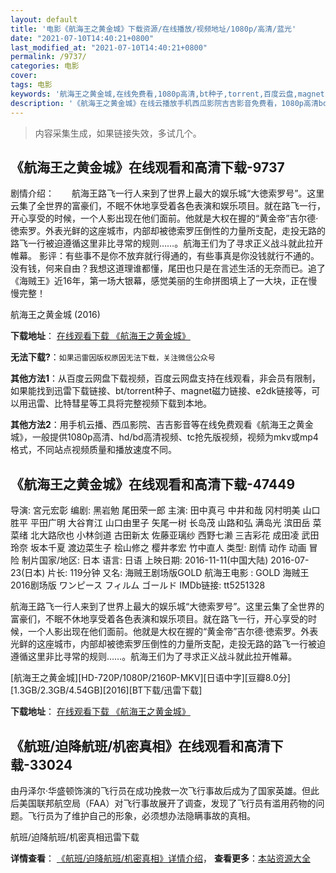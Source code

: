 ```yaml
---
layout: default
title: '电影《航海王之黄金城》下载资源/在线播放/视频地址/1080p/高清/蓝光'
date: "2021-07-10T14:40:21+0800"
last_modified_at: "2021-07-10T14:40:21+0800"
permalink: /9737/
categories: 电影
cover:
tags: 电影
keywords: '航海王之黄金城,在线免费看,1080p高清,bt种子,torrent,百度云盘,magnet,磁力链,迅雷下载资源'
description: '《航海王之黄金城》在线云播放手机西瓜影院吉吉影音免费看，1080p高清bd/hd未删减完整版和tc抢先枪版，mkv/mp4格式，附带bt/torrent种子、magnet/磁力链、百度云盘、网盘资源迅雷下载链接'
---
```


>内容采集生成，如果链接失效，多试几个。


## 《航海王之黄金城》在线观看和高清下载-9737

剧情介绍：　　航海王路飞一行人来到了世界上最大的娱乐城“大徳索罗号”。这里云集了全世界的富豪们，不眠不休地享受着各色表演和娱乐项目。就在路飞一行，开心享受的时候，一个人影出现在他们面前。他就是大权在握的“黄金帝”吉尔德·徳索罗。外表光鲜的这座城市，内部却被徳索罗压倒性的力量所支配，走投无路的路飞一行被迫遵循这里非比寻常的规则……。航海王们为了寻求正义战斗就此拉开帷幕。 影评：有些事不是你不放弃就行得通的，有些事真是你没钱就行不通的。没有钱，何来自由？我想这道理谁都懂，尾田也只是在言述生活的无奈而已。追了《海贼王》近16年，第一场大银幕，感觉美丽的生命拼图填上了一大块，正在慢慢完整！


航海王之黄金城 (2016)

**下载地址**： [在线观看下载 《航海王之黄金城》](https://www.btbtdy.me/btdy/dy9084.html) 


**无法下载?**：`如果迅雷因版权原因无法下载，关注微信公众号 `

**其他方法1**：从百度云网盘下载视频，百度云网盘支持在线观看，非会员有限制，如果能找到迅雷下载链接、bt/torrent种子、magnet磁力链接、e2dk链接等，可以用迅雷、比特彗星等工具将完整视频下载到本地。

**其他方法2**：用手机云播、西瓜影院、吉吉影音等在线免费观看《航海王之黄金城》，一般提供1080p高清、hd/bd高清视频、tc抢先版视频，视频为mkv或mp4格式，不同站点视频质量和播放速度不同。


## 《航海王之黄金城》在线观看和高清下载-47449

导演: 宮元宏彰 编剧: 黑岩勉 尾田荣一郎 主演: 田中真弓 中井和哉 冈村明美 山口胜平 平田广明 大谷育江 山口由里子 矢尾一树 长岛茂 山路和弘 满岛光 滨田岳 菜菜绪 北大路欣也 小林剑道 古田新太 佐藤亚璃纱 西野七濑 三吉彩花 成田凌 武田玲奈 坂本千夏 渡边菜生子 桧山修之 樱井孝宏 竹中直人 类型: 剧情 动作 动画 冒险 制片国家/地区: 日本 语言: 日语 上映日期: 2016-11-11(中国大陆) 2016-07-23(日本) 片长: 119分钟 又名: 海贼王剧场版GOLD 航海王电影 : GOLD 海贼王2016剧场版 ワンピース フィルム ゴールド IMDb链接: tt5251328

航海王路飞一行人来到了世界上最大的娱乐城“大徳索罗号”。这里云集了全世界的富豪们，不眠不休地享受着各色表演和娱乐项目。就在路飞一行，开心享受的时候，一个人影出现在他们面前。他就是大权在握的“黄金帝”吉尔德·徳索罗。外表光鲜的这座城市，内部却被徳索罗压倒性的力量所支配，走投无路的路飞一行被迫遵循这里非比寻常的规则……。航海王们为了寻求正义战斗就此拉开帷幕。


[航海王之黄金城][HD-720P/1080P/2160P-MKV][日语中字][豆瓣8.0分][1.3GB/2.3GB/4.54GB][2016][BT下载/迅雷下载]

**下载地址**： [在线观看下载 《航海王之黄金城》](https://www.btdx8.com/torrent/one_piece_film_gold_2016.html) 


## 《航班/迫降航班/机密真相》在线观看和高清下载-33024

由丹泽尔·华盛顿饰演的飞行员在成功挽救一次飞行事故后成为了国家英雄。但此后美国联邦航空局（FAA）对飞行事故展开了调查，发现了飞行员有滥用药物的问题。飞行员为了维护自己的形象，必须想办法隐瞒事故的真相。</span>


航班/迫降航班/机密真相迅雷下载

**详情查看**： [《航班/迫降航班/机密真相》详情介绍](/movie/33024/)， **查看更多**：[本站资源大全](/movie/t/all/)

